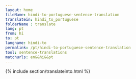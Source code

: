```yaml
---
layout: home
fileName: hindi-to-portuguese-sentence-translation
translatein: hindi_to_portuguese
folderName : translate
lang: pt
from: hi
to: pt
langname: hindi-to
permalink: /pt/hindi-to-portuguese-sentence-translation
tool: sentence-translations
matchurls: en&&hi&&pt
---
```

{% include section/translateinto.html %}
